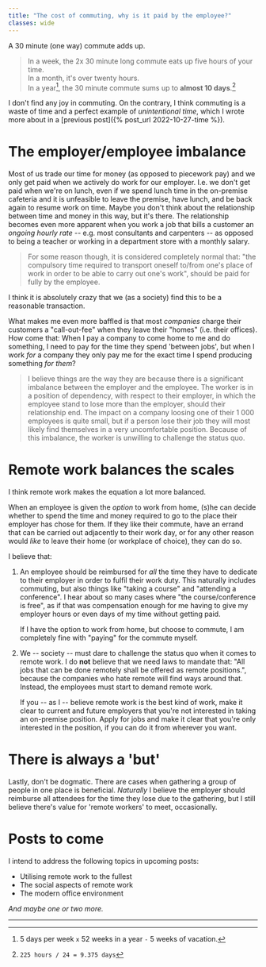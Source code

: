 ```yaml
---
title: "The cost of commuting, why is it paid by the employee?"
classes: wide
---
```


A 30 minute (one way) commute adds up.

> In a week, the 2x 30 minute long commute eats up five hours of your time.  
> In a month, it's over twenty hours.  
> In a year[^worktime], the 30 minute commute sums up to **almost 10 days**.[^totalcommute]

I don't find any joy in commuting.
On the contrary, I think commuting is a waste of time and a perfect example of _unintentional time_, which I wrote more
about in a [previous post]({% post_url 2022-10-27-time %}).

# The employer/employee imbalance

Most of us trade our time for money (as opposed to piecework pay) and we only get paid when we actively do work for our
employer.
I.e. we don't get paid when we're on lunch, even if we spend lunch time in the on-premise cafeteria and it is
unfeasible to leave the premise, have lunch, and be back again to resume work on time.
Maybe you don't think about the relationship between time and money in this way, but it's there.
The relationship becomes even more apparent when you work a job that bills a customer an _ongoing hourly rate_ -- e.g.
most consultants and carpenters -- as opposed to being a teacher or working in a department store with a monthly salary.

> For some reason though, it is considered completely normal that: "the compulsory time required to transport oneself
> to/from one's place of work in order to be able to carry out one's work", should be paid for fully by the employee.
 
I think it is absolutely crazy that we (as a society) find this to be a reasonable transaction.

What makes me even more baffled is that most _companies_ charge their customers a "call-out-fee" when they leave their
"homes" (i.e. their offices).
How come that: When I pay a company to come home to me and do something, I need to pay for the time they spend
'between jobs', but when I work _for_ a company they only pay me for the exact time I spend producing something _for
them_?

> I believe things are the way they are because there is a significant imbalance between the employer and the employee.
> The worker is in a position of dependency, with respect to their employer, in which the employee stand to lose more
> than the employer, should their relationship end.
> The impact on a company loosing one of their 1 000 employees is quite small, but if a person lose their job they will
> most likely find themselves in a very uncomfortable position.
> Because of this imbalance, the worker is unwilling to challenge the status quo.


# Remote work balances the scales

I think remote work makes the equation a lot more balanced.

When an employee is given the _option_ to work from home, (s)he can decide whether to spend the time and money required
to go to the place their employer has chose for them.
If they like their commute, have an errand that can be carried out adjacently to their work day, or for any other reason
would _like_ to leave their home (or workplace of choice), they can do so. 

I believe that:

1. An employee should be reimbursed for _all_ the time they have to dedicate to their employer in order to fulfil their
   work duty.
   This naturally includes commuting, but also things like "taking a course" and "attending a conference".
   I hear about so many cases where "the course/conference is free", as if that was compensation enough for me having to
   give my employer hours or even days of my time without getting paid.

   If I have the option to work from home, but choose to commute, I am completely fine with "paying" for the commute
   myself.

2. We -- society -- must dare to challenge the status quo when it comes to remote work.
   I do **not** believe that we need laws to mandate that: "All jobs that can be done remotely shall be offered as
   remote positions.", because the companies who hate remote will find ways around that.
   Instead, the employees must start to demand remote work.

   If you -- as I -- believe remote work is the best kind of work, make it clear to current and future employers that
   you're not interested in taking an on-premise position.
   Apply for jobs and make it clear that you're only interested in the position, if you can do it from wherever you
   want.


# There is always a 'but'

Lastly, don't be dogmatic.
There are cases when gathering a group of people in one place is beneficial. 
_Naturally_ I believe the employer should reimburse all attendees for the time they lose due to the gathering, but I
still believe there's value for 'remote workers' to meet, occasionally.


# Posts to come

I intend to address the following topics in upcoming posts:

* Utilising remote work to the fullest
* The social aspects of remote work
* The modern office environment 

_And maybe one or two more._

---

<!-- --------------------------------------------------------------------------------------------------------------- -->
<!-- FEET NOTES -->
[^introduce]: Not really though. If you read the post you'll see I picked up on the concept from others, but when I
    posted the post I got a lot of feedback from people who had never thought about the concept, nor heard about it
    before.

[^commute-time]: I have chosen the commute times to be reasonable while also being easy to use in upcoming calculations.

[^bills]: Hopefully, their jobs give them something more than _just_ money; but I still think it's fair to say that the
    salary associated with labour is the number one reason people commute to work.

[^worktime]: 5 days per week `x` 52 weeks in a year `-` 5 weeks of vacation.

[^totalcommute]: `225 hours / 24 = 9.375 days`

[^baking]: Doing early morning deliveries, not night-time baking.

[^teacher]: My wife assures me that teaching 7-year-olds remotely would **not** be a solution.
    In her case, commuting is an enabler for her to do her work.
    Why society find it reasonable that the employee take the whole cost for this though, is still beyond me.

[^carwear]: This does **not** include cost of ownership, taxes, etc.
    If you need to acquire a car in order to commute to work, this equation will be significantly worse for you.

[^buscomm]: I have subtracted the cost of one month to account for vacation.
    However, reality is seldom that you can perfectly fit your bus ticket and vacation period, so I think this is being
    a bit too kind.

[^carcomm]: Same calculation as before: 5 days a week for 52 weeks, minus 5 weeks of vacation.
